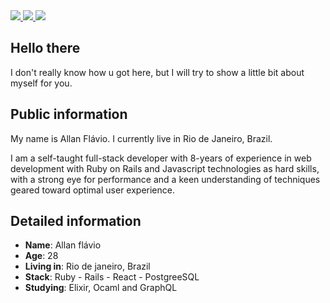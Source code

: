 <div>
    <a target='_blank' href="https://twitter.com/allanflavio">
        <img src="https://img.shields.io/badge/Twitter-1DA1F2?style=for-the-badge&logo=twitter&logoColor=white">
    </a>
    <a target='_blank' href="https://linkedin.com/in/allan-flávio-50044954">
        <img src="https://img.shields.io/badge/LinkedIn-0077B5?style=for-the-badge&logo=linkedin&logoColor=white">
    </a>
    <a target='_blank' href="https://dev.to/defyland">
        <img src="https://img.shields.io/badge/dev.to-0A0A0A?style=for-the-badge&logo=dev.to&logoColor=white">
    </a>
</div>

## Hello there

I don't really know how u got here, but I will try to show a little bit about myself for you.

## Public information

My name is Allan Flávio. I currently live in Rio de Janeiro, Brazil. 

I am a self-taught full-stack developer with 8-years of experience in web development with Ruby on Rails and Javascript technologies as hard skills, with a strong eye for performance and a keen understanding of techniques geared toward optimal user experience.

## Detailed information

* **Name**: Allan flávio
* **Age**: 28
* **Living in**: Rio de janeiro, Brazil
* **Stack**: Ruby - Rails - React - PostgreeSQL
* **Studying**: Elixir,  Ocaml and GraphQL
